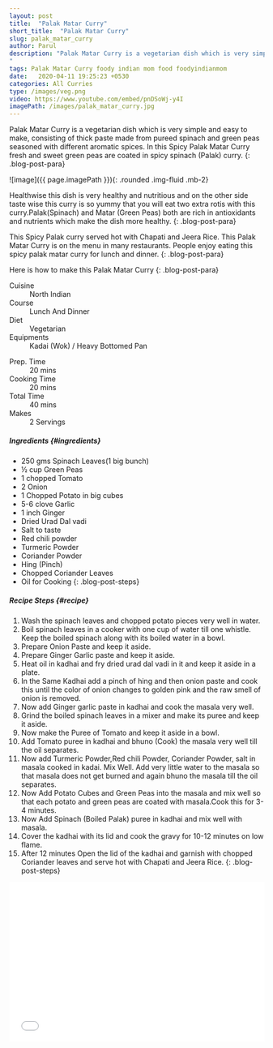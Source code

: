 ```yaml
---
layout: post
title:  "Palak Matar Curry"
short_title:  "Palak Matar Curry"
slug: palak_matar_curry
author: Parul
description: "Palak Matar Curry is a vegetarian dish which is very simple and easy to make ,consisting of  thick paste made from pureed spinach and green peas seasoned with different aromatic spices. In this Spicy Palak Matar Curry fresh  and sweet green peas are coated in spicy spinach (Palak) curry.
"
tags: Palak Matar Curry foody indian mom food foodyindianmom
date:   2020-04-11 19:25:23 +0530
categories: All Curries
type: /images/veg.png
video: https://www.youtube.com/embed/pnDSoWj-y4I
imagePath: /images/palak_matar_curry.jpg
---
```


Palak Matar Curry is a vegetarian dish which is very simple and easy to make, consisting of thick paste made from pureed spinach and green peas seasoned with different aromatic spices. In this Spicy Palak Matar Curry fresh and sweet green peas are coated in spicy spinach (Palak) curry.
{: .blog-post-para}

![image]({{ page.imagePath }}){: .rounded .img-fluid .mb-2}

Healthwise this dish is very healthy and nutritious and on the other side taste wise this curry is so yummy that you will eat two extra rotis with this curry.Palak(Spinach) and Matar (Green Peas) both are rich in antioxidants and nutrients which make the dish more healthy.
{: .blog-post-para}

This Spicy Palak curry served hot with Chapati and Jeera Rice. This Palak Matar Curry is on the menu in many restaurants. People enjoy eating this spicy palak matar curry for lunch and dinner.
{: .blog-post-para}

Here is how to make this Palak Matar Curry
{: .blog-post-para}

<div class="row">
    <div class="col-md-6">
        <dl class="row">
            <dt class="col-sm-4">Cuisine</dt><dd class="col-sm-7">North Indian</dd>
            <dt class="col-sm-4">Course</dt><dd class="col-sm-7">Lunch And Dinner</dd>
            <dt class="col-sm-4">Diet</dt><dd class="col-sm-7">Vegetarian</dd>
            <dt class="col-sm-4">Equipments</dt><dd class="col-sm-7">Kadai (Wok) / Heavy Bottomed Pan</dd>
        </dl>
    </div>
    <div class="col-md-6">
        <dl class="row">
            <dt class="col-sm-5">Prep. Time</dt><dd class="col-sm-7">20 mins</dd>
            <dt class="col-sm-5">Cooking Time</dt><dd class="col-sm-7">20 mins</dd>
            <dt class="col-sm-5">Total Time</dt><dd class="col-sm-7">40 mins</dd>
            <dt class="col-sm-5">Makes</dt><dd class="col-sm-7">2 Servings</dd>
        </dl>
    </div>
</div>

##### **Ingredients** {#ingredients}
- 250 gms Spinach Leaves(1 big bunch)
- ½ cup Green Peas
- 1 chopped Tomato
- 2 Onion
- 1 Chopped Potato in big cubes
- 5-6 clove Garlic
- 1 inch Ginger
- Dried Urad Dal vadi
- Salt to taste
- Red chili powder
- Turmeric Powder
- Coriander Powder
- Hing (Pinch)
- Chopped Coriander Leaves
- Oil for Cooking
{: .blog-post-steps}

##### **Recipe Steps** {#recipe}
1. Wash the spinach leaves and chopped potato pieces very well in water.
1. Boil spinach leaves in a cooker with one cup of water till one whistle. Keep the boiled spinach along with its boiled water in a bowl.
1. Prepare Onion Paste and keep it aside.
1. Prepare Ginger Garlic paste and keep it aside.
1. Heat oil in kadhai and fry dried urad dal vadi in it and keep it aside in a plate.
1. In the Same Kadhai add a pinch of hing and then onion paste and cook this until the color of onion changes to golden pink and the raw smell of onion is removed.
1. Now add Ginger garlic paste in kadhai and cook the masala very well.
1. Grind the boiled spinach leaves in a mixer and make its puree and keep it aside.
1. Now make the Puree of Tomato and keep it aside in a bowl.
1. Add Tomato puree in kadhai and bhuno (Cook) the masala very well till the oil separates.
1. Now add Turmeric Powder,Red chili Powder, Coriander Powder, salt in masala cooked in kadai. Mix Well. Add very little water to the masala so that masala does not get burned and again bhuno the masala till the oil separates.
1. Now Add Potato Cubes and Green Peas  into the  masala and mix well  so that each potato and green peas are coated with masala.Cook this for 3-4 minutes.
1. Now Add Spinach (Boiled Palak) puree in kadhai and mix well with masala.
1. Cover the kadhai with its lid and cook the gravy for 10-12 minutes on low flame.
1. After 12 minutes Open the lid of the kadhai and garnish with chopped Coriander leaves and serve hot with Chapati and Jeera Rice.
{: .blog-post-steps}

<div class="row" id="video">
    <div class="col-md-12">
        <div class="embed-responsive embed-responsive-16by9">
            <iframe width="100%" height="315" src="{{page.video}}" frameborder="0" allow="accelerometer; autoplay; encrypted-media; gyroscope; picture-in-picture" allowfullscreen></iframe>
        </div>
    </div>
</div>
<br>
